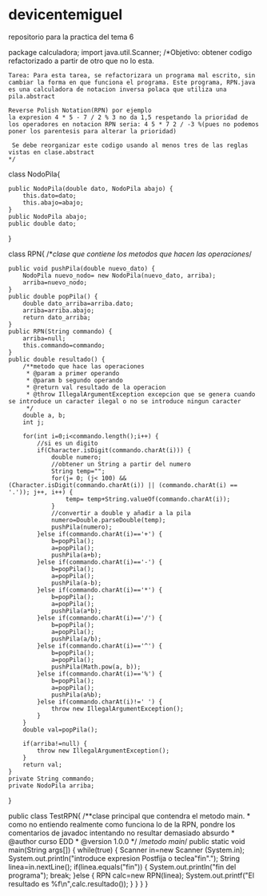 # devicentemiguel
repositorio para la practica del tema 6

package calculadora;
import java.util.Scanner;
/*Objetivo: obtener codigo refactorizado a partir de otro que no lo esta.

	Tarea: Para esta tarea, se refactorizara un programa mal escrito, sin 
	cambiar la forma en que funciona el programa. Este programa, RPN.java
	es una calculadora de notacion inversa polaca que utiliza una pila.abstract

	Reverse Polish Notation(RPN) por ejemplo
	la expresion 4 * 5 - 7 / 2 % 3 no da 1,5 respetando la prioridad de 
	los operadores en notacion RPN seria: 4 5 * 7 2 / -3 %(pues no podemos
	poner los parentesis para alterar la prioridad)

	 Se debe reorganizar este codigo usando al menos tres de las reglas 
	vistas en clase.abstract
	*/

class NodoPila{
	
	public NodoPila(double dato, NodoPila abajo) {
		this.dato=dato;
		this.abajo=abajo;
	}
	public NodoPila abajo;
	public double dato;
}

class RPN{
	/**clase que contiene los metodos que hacen las operaciones*/
	
	public void pushPila(double nuevo_dato) {
		NodoPila nuevo_nodo= new NodoPila(nuevo_dato, arriba);
		arriba=nuevo_nodo;
	}
	public double popPila() {
		double dato_arriba=arriba.dato;
		arriba=arriba.abajo;
		return dato_arriba;
	}
	public RPN(String commando) {
		arriba=null;
		this.commando=commando;
	}
	public double resultado() {
		/**metodo que hace las operaciones
		 * @param a primer operando
		 * @param b segundo operando
		 * @return val resultado de la operacion
		 * @throw IllegalArgumentException excepcion que se genera cuando se introduce un caracter ilegal o no se introduce ningun caracter
		 */
		double a, b;
		int j;
		
		for(int i=0;i<commando.length();i++) {
			//si es un digito
			if(Character.isDigit(commando.charAt(i))) {
				double numero;
				//obtener un String a partir del numero
				String temp="";
				for(j= 0; (j< 100) && (Character.isDigit(commando.charAt(i)) || (commando.charAt(i) == '.')); j++, i++) {
					temp= temp+String.valueOf(commando.charAt(i));
				}
				//convertir a double y añadir a la pila
				numero=Double.parseDouble(temp);
				pushPila(numero);				
			}else if(commando.charAt(i)=='+') {
				b=popPila();
				a=popPila();
				pushPila(a+b);
			}else if(commando.charAt(i)=='-') {
				b=popPila();
				a=popPila();
				pushPila(a-b);
			}else if(commando.charAt(i)=='*') {
				b=popPila();
				a=popPila();
				pushPila(a*b);
			}else if(commando.charAt(i)=='/') {
				b=popPila();
				a=popPila();
				pushPila(a/b);
			}else if(commando.charAt(i)=='^') {
				b=popPila();
				a=popPila();
				pushPila(Math.pow(a, b));
			}else if(commando.charAt(i)=='%') {
				b=popPila();
				a=popPila();
				pushPila(a%b);
			}else if(commando.charAt(i)!=' ') {
				throw new IllegalArgumentException();
			}
		}
		double val=popPila();
		
		if(arriba!=null) {
			throw new IllegalArgumentException();
		}
		return val;
	}
	private String commando;
	private NodoPila arriba;
}

public class TestRPN{
	/**clase principal que contendra el metodo main.
	 * como no entiendo realmente como funciona lo de la RPN, pondre los comentarios de javadoc intentando no resultar demasiado absurdo
	 * @author curso EDD
	 * @version 1.0.0
	 */
	/*metodo main*/
	public static void main(String args[]) {
		while(true) {
			Scanner in=new Scanner (System.in);
			System.out.println("introduce expresion Postfija o teclea\"fin\".");
			String linea=in.nextLine();
			if(linea.equals("fin")) {
				System.out.println("fin del programa");
				break;
			}else {
				RPN calc=new RPN(linea);
				System.out.printf("El resultado es %f\n",calc.resultado());
			}
		}
	}
}
